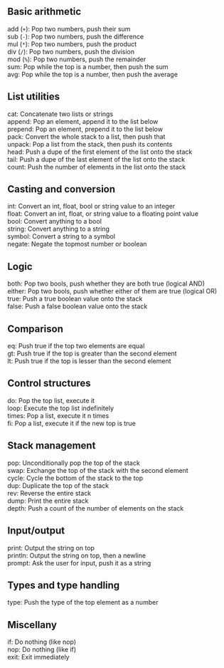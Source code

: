 ## Basic arithmetic
 
add (`+`): Pop two numbers, push their sum  
sub (`-`): Pop two numbers, push the difference  
mul (`*`): Pop two numbers, push the product  
div (`/`): Pop two numbers, push the division  
mod (`%`): Pop two numbers, push the remainder  
sum: Pop while the top is a number, then push the sum  
avg: Pop while the top is a number, then push the average  
 
## List utilities
 
cat: Concatenate two lists or strings  
append: Pop an element, append it to the list below  
prepend: Pop an element, prepend it to the list below  
pack: Convert the whole stack to a list, then push that  
unpack: Pop a list from the stack, then push its contents  
head: Push a dupe of the first element of the list onto the stack  
tail: Push a dupe of the last element of the list onto the stack  
count: Push the number of elements in the list onto the stack  
 
## Casting and conversion
 
int: Convert an int, float, bool or string value to an integer  
float: Convert an int, float, or string value to a floating point value  
bool: Convert anything to a bool  
string: Convert anything to a string  
symbol: Convert a string to a symbol  
negate: Negate the topmost number or boolean  
 
## Logic
 
both: Pop two bools, push whether they are both true (logical AND)  
either: Pop two bools, push whether either of them are true (logical OR)  
true: Push a true boolean value onto the stack  
false: Push a false boolean value onto the stack  
 
## Comparison
 
eq: Push true if the top two elements are equal  
gt: Push true if the top is greater than the second element  
lt: Push true if the top is lesser than the second element  
 
## Control structures
 
do: Pop the top list, execute it  
loop: Execute the top list indefinitely  
times: Pop a list, execute it n times  
fi: Pop a list, execute it if the new top is true  
 
## Stack management
 
pop: Unconditionally pop the top of the stack  
swap: Exchange the top of the stack with the second element  
cycle: Cycle the bottom of the stack to the top  
dup: Duplicate the top of the stack  
rev: Reverse the entire stack  
dump: Print the entire stack  
depth: Push a count of the number of elements on the stack  
 
## Input/output
 
print: Output the string on top  
println: Output the string on top, then a newline  
prompt: Ask the user for input, push it as a string  
 
## Types and type handling
 
type: Push the type of the top element as a number  
 
## Miscellany
 
if: Do nothing (like nop)  
nop: Do nothing (like if)  
exit: Exit immediately  

